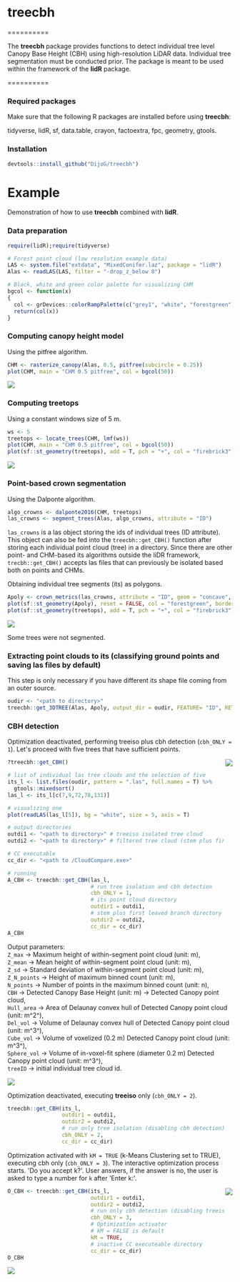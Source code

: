 # treecbh 
==========

The **treecbh** package provides functions to detect individual tree level Canopy Base Height (CBH) using high-resolution LiDAR data. Individual tree segmentation must be conducted prior. The package is meant to be used within the framework of the **lidR** package. 

==========

### Required packages

Make sure that the following R packages are installed before using **treecbh**:

tidyverse,
lidR,
sf,
data.table,
crayon,
factoextra,
fpc,
geometry,
gtools.

### Installation

```r
devtools::install_github("DijoG/treecbh")
```

# Example
Demonstration of how to use **treecbh** combined with **lidR**. 

### Data preparation

```r
require(lidR);require(tidyverse)

# Forest point cloud (low resolution example data)
LAS <- system.file("extdata", "MixedConifer.laz", package = "lidR")
Alas <- readLAS(LAS, filter = "-drop_z_below 0") 

# Black, white and green color palette for visualizing CHM
bgcol <- function(x)
{
  col <- grDevices::colorRampPalette(c("grey1", "white", "forestgreen"))
  return(col(x))
}
```

### Computing canopy height model
Using the pitfree algorithm.

```r
CHM <- rasterize_canopy(Alas, 0.5, pitfree(subcircle = 0.25))
plot(CHM, main = "CHM 0.5 pitfree", col = bgcol(50))
```

<img align="bottom" src="https://raw.githubusercontent.com/DijoG/storage/main/README/01_chm_pitfree.png">

### Computing treetops
Using a constant windows size of 5 m.

```r
ws <- 5
treetops <- locate_trees(CHM, lmf(ws))
plot(CHM, main = "CHM 0.5 pitfree", col = bgcol(50))
plot(sf::st_geometry(treetops), add = T, pch = "+", col = "firebrick3")
```

<img align="bottom" src="https://raw.githubusercontent.com/DijoG/storage/main/README/02_chm_pitfree_treetops.png">

### Point-based crown segmentation
Using the Dalponte algorithm.

```r
algo_crowns <- dalponte2016(CHM, treetops)
las_crowns <- segment_trees(Alas, algo_crowns, attribute = "ID")
```

`las_crowns` is a las object storing the ids of individual trees (ID attribute). This object can also be fed into the `treecbh::get_CBH()` function after storing each individual point cloud (tree) in a directory. Since there are other point- and CHM-based its algorithms outside the liDR framework, `trecbh::get_CBH()` accepts las files that can previously be isolated based both on points and CHMs. 

Obtaining individual tree segments (its) as polygons.

```r
Apoly <- crown_metrics(las_crowns, attribute = "ID", geom = "concave", func = NULL)
plot(sf::st_geometry(Apoly), reset = FALSE, col = "forestgreen", border = "grey80")
plot(sf::st_geometry(treetops), add = T, pch = "+", col = "firebrick3")
```

<img align="bottom" src="https://raw.githubusercontent.com/DijoG/storage/main/README/03_its_treetops.png">

Some trees were not segmented.

### Extracting point clouds to its (classifying ground points and saving las files by default)

This step is only necessary if you have different its shape file coming from an outer source.

```r
oudir <- "<path to directory>"
treecbh::get_3DTREE(Alas, Apoly, output_dir = oudir, FEATURE= "ID", RETURN = F)
```

### CBH detection

Optimization deactivated, performing treeiso plus cbh detection (`cbh_ONLY = 1`). Let's proceed with five trees that have sufficient points.

<img align="right" src="https://raw.githubusercontent.com/DijoG/storage/main/README/3D_tree_example.png">

```r
?treecbh::get_CBH()

# list of individual las tree clouds and the selection of five
its_l <- list.files(oudir, pattern = ".las", full.names = T) %>%
  gtools::mixedsort()
las_l <- its_l[c(7,9,72,78,131)]

# visualizing one
plot(readLAS(las_l[5]), bg = "white", size = 5, axis = T)

# output directories
outdi1 <- "<path to directory>" # treeiso isolated tree cloud
outdi2 <- "<path to directory>" # filtered tree cloud (stem plus first leaved branch)

# CC executable 
cc_dir <- "<path to /CloudCompare.exe>"

# running 
A_CBH <- treecbh::get_CBH(las_l,
                          # run tree isolation and cbh detection
                          cbh_ONLY = 1,
                          # its point cloud directory
                          outdir1 = outdi1,
                          # stem plus first leaved branch directory
                          outdir2 = outdi2,
                          cc_dir = cc_dir)
A_CBH
```

Output parameters:\
`Z_max` → Maximum height of within-segment point cloud (unit: m),\
`Z_mean` → Mean height of within-segment point cloud (unit: m),\
`Z_sd` → Standard deviation of within-segment point cloud (unit: m),\
`Z_N_points` → Height of maximum binned count (unit: m),\
`N_points` → Number of points in the maximum binned count (unit: n),\
`CBH` → Detected Canopy Base Height (unit: m) → Detected Canopy point cloud,\
`Hull_area` → Area of Delaunay convex hull of Detected Canopy point cloud (unit: m^2^),\
`Del_vol` → Volume of Delaunay convex hull of Detected Canopy point cloud (unit: m^3^),\
`Cube_vol` → Volume of voxelized (0.2 m) Detected Canopy point cloud (unit: m^3^),\
`Sphere_vol` → Volume of in-voxel-fit sphere (diameter 0.2 m) Detected Canopy point cloud (unit: m^3^),\
`treeID` → initial individual tree cloud id.

<img align="bottom" src="https://raw.githubusercontent.com/DijoG/storage/main/README/04_A_CBH.png">

Optimization deactivated, executing **treeiso** only (`cbh_ONLY = 2`).

```r
treecbh::get_CBH(its_l,
                 outdir1 = outdi1,
                 outdir2 = outdi2,
                 # run only tree isolation (disabling cbh detection)
                 cbh_ONLY = 2,
                 cc_dir = cc_dir)
``` 

Optimization activated with `kM = TRUE` (k-Means Clustering set to TRUE), executing cbh only (`cbh_ONLY = 3`). The interactive optimization process starts. 'Do you accept k?'. User answers, if the answer is no, the user is asked to type a number for `k` after 'Enter k:'.

<img align="right" src="https://raw.githubusercontent.com/DijoG/storage/main/README/sugg_k_no.png">

```r
O_CBH <- treecbh::get_CBH(its_l,
                          outdir1 = outdi1,
                          outdir2 = outdi2,
                          # run only cbh detection (disabling treeiso)
                          cbh_ONLY = 3,
                          # Optimization activator
                          # kM = FALSE is default
                          kM = TRUE,
                          # inactive CC executeable directory
                          cc_dir = cc_dir)
O_CBH
```

<img align="bottom" src="https://raw.githubusercontent.com/DijoG/storage/main/README/05_O_CBH.png">

